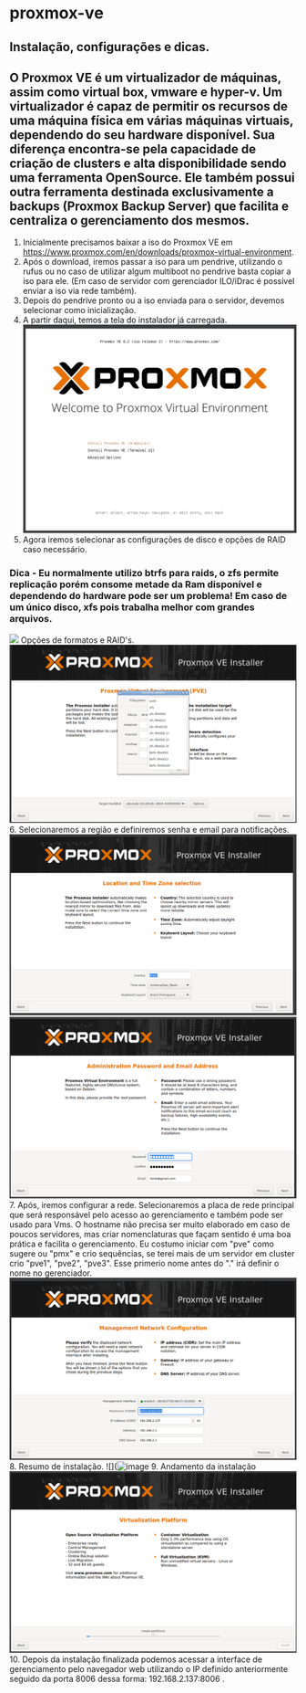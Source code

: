 # proxmox-ve
## Instalação, configurações e dicas.

## O Proxmox VE é um virtualizador de máquinas, assim como virtual box, vmware e hyper-v. Um virtualizador é capaz de permitir os recursos de uma máquina física em várias máquinas virtuais, dependendo do seu hardware disponível. Sua diferença encontra-se pela capacidade de criação de clusters e alta disponibilidade sendo uma ferramenta OpenSource. Ele também possui outra ferramenta destinada exclusivamente a backups (Proxmox Backup Server) que facilita e centraliza o gerenciamento dos mesmos.

1. Inicialmente precisamos baixar a iso do Proxmox VE em https://www.proxmox.com/en/downloads/proxmox-virtual-environment.
2. Após o download, iremos passar a iso para um pendrive, utilizando o rufus ou no caso de utilizar algum multiboot no pendrive basta copiar a iso para ele. (Em caso de servidor com gerenciador ILO/iDrac é possivel enviar a iso via rede também).
3. Depois do pendrive pronto ou a iso enviada para o servidor, devemos selecionar como inicialização.
4. A partir daqui, temos a tela do instalador já carregada.
![](https://github.com/sousa-97/proxmox-ve/blob/main/Captura%20de%20tela%202024-12-02%20073657.png?raw=true)
5. Agora iremos selecionar as configurações de disco e opções de RAID caso necessário.
### Dica - Eu normalmente utilizo btrfs para raids, o zfs permite replicação porém consome metade da Ram disponível e dependendo do hardware pode ser um problema! Em caso de um único disco, xfs pois trabalha melhor com grandes arquivos.
![](https://github.com/user-attachments/assets/41ee8f9c-3d77-44c7-810c-f01e73acfeed)
Opções de formatos e RAID's.
![](https://github.com/sousa-97/proxmox-ve/blob/main/Captura%20de%20tela%202024-12-02%20074537.png?raw=true)
6. Selecionaremos a região e definiremos senha e email para notificações.
![](https://github.com/sousa-97/proxmox-ve/blob/main/Captura%20de%20tela%202024-12-02%20074703.png?raw=true)
![](https://github.com/sousa-97/proxmox-ve/blob/main/Captura%20de%20tela%202024-12-02%20074713.png?raw=true)
7. Após, iremos configurar a rede. Selecionaremos a placa de rede principal que será responsável pelo acesso ao gerenciamento e também pode ser usado para Vms.
O hostname não precisa ser muito elaborado em caso de poucos servidores, mas criar nomenclaturas que façam sentido é uma boa prática e facilita o gerenciamento. Eu costumo iniciar com "pve" como sugere ou "pmx" e crio sequências, se terei mais de um servidor em cluster crio "pve1", "pve2", "pve3". Esse primerio nome antes do "." irá definir o nome no gerenciador.
![](https://github.com/sousa-97/proxmox-ve/blob/main/Captura%20de%20tela%202024-12-02%20074721.png?raw=true)
8. Resumo de instalação.
![](![image](https://github.com/user-attachments/assets/076d79b3-2a40-477d-afed-08af80ebf52d)
9. Andamento da instalação
![](https://github.com/sousa-97/proxmox-ve/blob/main/Captura%20de%20tela%202024-12-02%20074754.png?raw=true)
10. Depois da instalação finalizada podemos acessar a interface de gerenciamento pelo navegador web utilizando o IP definido anteriormente seguido da porta 8006 dessa forma: 192.168.2.137:8006 .
